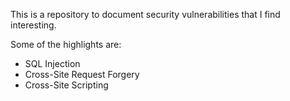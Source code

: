 This is a repository to document security vulnerabilities that I find interesting. 

Some of the highlights are: 

* SQL Injection 
* Cross-Site Request Forgery 
* Cross-Site Scripting
